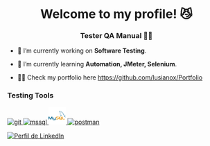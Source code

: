 <h1 align="center">Welcome to my profile! 😼</h1>
<h3 align="center">Tester QA Manual 🔎🐞</h3>

- 🔭 I’m currently working on **Software Testing**.

- 🌱 I’m currently learning **Automation, JMeter, Selenium**.

- 👨‍💻 Check my portfolio here https://github.com/lusianox/Portfolio

<h3 align="left">Testing Tools</h3>
<p align="left"> <a href="https://git-scm.com/" target="_blank" rel="noreferrer"> <img src="https://www.vectorlogo.zone/logos/git-scm/git-scm-icon.svg" alt="git" width="40" height="40"/> </a> <a href="https://www.microsoft.com/en-us/sql-server" target="_blank" rel="noreferrer"> <img src="https://www.svgrepo.com/show/303229/microsoft-sql-server-logo.svg" alt="mssql" width="40" height="40"/> </a> <a href="https://www.mysql.com/" target="_blank" rel="noreferrer"> <img src="https://raw.githubusercontent.com/devicons/devicon/master/icons/mysql/mysql-original-wordmark.svg" alt="mysql" width="40" height="40"/> </a> <a href="https://postman.com" target="_blank" rel="noreferrer"> <img src="https://www.vectorlogo.zone/logos/getpostman/getpostman-icon.svg" alt="postman" width="40" height="40"/> </a> 
</p>

<p align="left">
<a href="https://www.linkedin.com/in/lucianobucher/" target="blank"><img align="center" src="https://raw.githubusercontent.com/rahuldkjain/github-profile-readme-generator/master/src/images/icons/Social/linked-in-alt.svg" alt="Perfil de LinkedIn" height="30" width="40" /></a>
</p>


